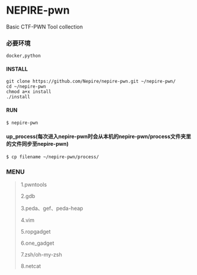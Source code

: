 # NEPIRE-pwn
Basic CTF-PWN Tool collection

### 必要环境
```
docker,python
```

#### INSTALL
```
git clone https://github.com/Nepire/nepire-pwn.git ~/nepire-pwn/
cd ~/nepire-pwn
chmod a+x install
./install
```

#### RUN
```
$ nepire-pwn
```

#### up_process(每次进入nepire-pwn时会从本机的nepire-pwn/process文件夹里的文件同步至nepire-pwn)
```
$ cp filename ~/nepire-pwn/process/
```

### MENU
> 1.pwntools
>
> 2.gdb
>
> 3.peda、gef、peda-heap
>
> 4.vim
>
> 5.ropgadget
>
> 6.one_gadget
>
> 7.zsh/oh-my-zsh
> 
> 8.netcat


